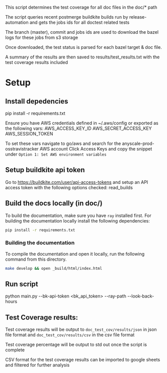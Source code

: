 This script determines the test coverage for all doc files in the doc/* path

The script queries recent postmerge buildkite builds run by release-automation and gets the jobs ids for all doctest related tests

The branch (master), commit and jobs ids are used to download the bazel logs for these jobs from s3 storage

Once downloaded, the test status is parsed for each bazel target & doc file.

A summary of the results are then saved to results/test_results.txt with the test coverage results included

# Setup

## Install depedencies
pip install -r requirements.txt

Ensure you have AWS credentials defined in ~/.aws/config or exported as the following vars:
AWS_ACCESS_KEY_ID
AWS_SECRET_ACCESS_KEY
AWS_SESSION_TOKEN

To set these vars navigate to go/aws and search for the anyscale-prod-osstravistracker AWS account
Click Access Keys and copy the snippet under `Option 1: Set AWS environment variables`

## Setup buildkite api token
Go to https://buildkite.com/user/api-access-tokens and setup an API access token with the following options checked:
read_builds

## Build the docs locally (in doc/)

To build the documentation, make sure you have `ray` installed first.
For building the documentation locally install the following dependencies:

```bash
pip install -r requirements.txt
```

### Building the documentation

To compile the documentation and open it locally, run the following command from this directory.

```bash
make develop && open _build/html/index.html
```

## Run script
python main.py --bk-api-token <bk_api_token> --ray-path <absolute-path-to-ray-repo> --look-back-hours <lookback-period-for-doc-test-build>

## Test Coverage results:
Test coverage results will be output to `doc_test_cov/results/json` in json file format and 
`doc_test_cov/results/csv` in the csv file format

Test coverage percentage will be output to std out once the script is complete

CSV format for the test coverage results can be imported to google sheets and filtered for further analysis